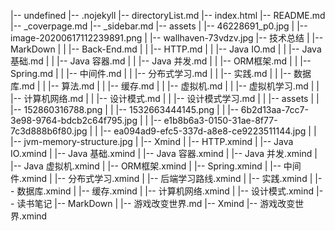 |-- undefined
    |-- .nojekyll
    |-- directoryList.md
    |-- index.html
    |-- README.md
    |-- _coverpage.md
    |-- _sidebar.md
    |-- assets
    |   |-- 46228691_p0.jpg
    |   |-- image-20200617112239891.png
    |   |-- wallhaven-73vdzv.jpg
    |-- 技术总结
    |   |-- MarkDown
    |   |   |-- Back-End.md
    |   |   |-- HTTP.md
    |   |   |-- Java IO.md
    |   |   |-- Java 基础.md
    |   |   |-- Java 容器.md
    |   |   |-- Java 并发.md
    |   |   |-- ORM框架.md
    |   |   |-- Spring.md
    |   |   |-- 中间件.md
    |   |   |-- 分布式学习.md
    |   |   |-- 实践.md
    |   |   |-- 数据库.md
    |   |   |-- 算法.md
    |   |   |-- 缓存.md
    |   |   |-- 虚拟机.md
    |   |   |-- 虚拟机学习.md
    |   |   |-- 计算机网络.md
    |   |   |-- 设计模式.md
    |   |   |-- 设计模式学习.md
    |   |   |-- assets
    |   |       |-- 152860316788.png
    |   |       |-- 1532663444145.png
    |   |       |-- 6b2d13aa-7cc7-3e98-9764-bdcb2c64f795.jpg
    |   |       |-- e1b8b6a3-0150-31ae-8f77-7c3d888b6f80.jpg
    |   |       |-- ea094ad9-efc5-337d-a8e8-ce9223511144.jpg
    |   |       |-- jvm-memory-structure.jpg
    |   |-- Xmind
    |       |-- HTTP.xmind
    |       |-- Java IO.xmind
    |       |-- Java 基础.xmind
    |       |-- Java 容器.xmind
    |       |-- Java 并发.xmind
    |       |-- Java 虚拟机.xmind
    |       |-- ORM框架.xmind
    |       |-- Spring.xmind
    |       |-- 中间件.xmind
    |       |-- 分布式学习.xmind
    |       |-- 后端学习路线.xmind
    |       |-- 实践.xmind
    |       |-- 数据库.xmind
    |       |-- 缓存.xmind
    |       |-- 计算机网络.xmind
    |       |-- 设计模式.xmind
    |-- 读书笔记
        |-- MarkDown
        |   |-- 游戏改变世界.md
        |-- Xmind
            |-- 游戏改变世界.xmind
